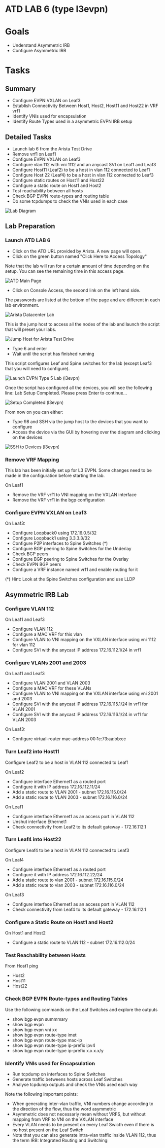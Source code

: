 # ATD LAB 6 (type l3evpn)

# Goals

- Understand Asymmetric IRB
- Configure Asymmetric IRB
# Tasks

## Summary
- Configure EVPN VXLAN on Leaf3
- Establish Connectivity Between Host1, Host2, Host11 and Host22 in VRF vrf1
- Identify VNIs used for encapsulation
- Identify Route Types used in a asymmetric EVPN IRB setup

## Detailed Tasks
- Launch lab 6 from the Arista Test Drive
- Remove vrf1 on Leaf1
- Configure EVPN VXLAN on Leaf3
- Configure vlan 112 with vni 1112 and an anycast SVI on Leaf1 and Leaf3
- Configure Host11 (Leaf2) to be a host in vlan 112 connected to Leaf1
- Configure Host 22 (Leaf4) to be a host in vlan 112 connected to Leaf3
- Configure static routes on Host11 and Host22
- Configure a static route on Host1 and Host2
- Test reachability between all hosts
- Check BGP EVPN route-types and routing table
- Do some tcpdumps to check the VNIs used in each case

![Lab Diagram](lab-diagram.jpg)

## Lab Preparation
### Launch ATD LAB 6

- Click on the ATD URL provided by Arista. A new page will open.
- Click on the green button named "Click Here to Access Topology"

Note that the lab will run for a certain amount of time depending on the setup. You can see the remaining time in this access page.

![ATD Main Page](step1.jpg)



- Click on Console Access, the second link on the left hand side.

The passwords are listed at the bottom of the page and are different in each lab environment.

![Arista Datacenter Lab](step2.jpg)



This is the jump host to access all the nodes of the lab and launch the script that will preset your labs.

![Jump Host for Arista Test Drive](step3.jpg)

- Type 6 and enter
- Wait until the script has finished running

This script configures Leaf and Spine switches for the lab (except Leaf3 that you will need to configure).

![Launch EVPN Type 5 Lab (l3evpn)](step4.jpg)

Once the script has configured all the devices, you will see the following line:
Lab Setup Completed. Please press Enter to continue...

![Setup Completed (l3evpn)](step5.jpg)

From now on you can either:
- Type 98 and SSH via the jump host to the devices that you want to configure
- Access the device via the GUI by hovering over the diagram and clicking on the devices

![SSH to Devices (l3evpn)](step6.jpg)
### Remove VRF Mapping

This lab has been initially set up for L3 EVPN.
Some changes need to be made in the configuration before starting the lab.

On Leaf1
- Remove the VRF vrf1 to VNI mapping on the VXLAN interface
- Remove the VRF vrf1 in the bgp configuration

### Configure EVPN VXLAN on Leaf3

On Leaf3:
- Configure Loopback0 using 172.16.0.5/32
- Configure Loopback1 using 3.3.3.3/32
- Configure P2P interfaces to Spine Switches (*)
- Configure BGP peering to Spine Switches for the Underlay
- Check BGP peers
- Configure BGP peering to Spine Switches for the Overlay
- Check EVPN BGP peers
- Configure a VRF instance named vrf1 and enable routing for it

(*) Hint: Look at the Spine Switches configuration and use LLDP
## Asymmetric IRB Lab
### Configure VLAN 112

On Leaf1 and Leaf3
- Configure VLAN 112 
- Configure a MAC VRF for this vlan
- Configure VLAN to VNI mapping on the VXLAN interface using vni 1112 for vlan 112
- Configure SVI with the anycast IP address 172.16.112.1/24 in vrf1

### Configure VLANs 2001 and 2003

On Leaf1 and Leaf3
- Configure VLAN 2001 and VLAN 2003
- Configure a MAC VRF for these VLANs
- Configure VLAN to VNI mapping on the VXLAN interface using vni 2001 and 2003
- Configure SVI with the anycast IP address 172.16.115.1/24 in vrf1 for VLAN 2001
- Configure SVI with the anycast IP address 172.16.116.1/24 in vrf1 for VLAN 2003

On Leaf3:
- Configure virtual-router mac-address 00:1c:73:aa:bb:cc

### Turn Leaf2 into Host11

Configure Leaf2 to be a host in VLAN 112 connected to Leaf1

On Leaf2
- Configure interface Ethernet1 as a routed port
- Configure it with IP address 172.16.112.11/24
- Add a static route to VLAN 2001 - subnet 172.16.115.0/24
- Add a static route to VLAN 2003 - subnet 172.16.116.0/24

On Leaf1
- Configure interface Ethernet1 as an access port in VLAN 112
- Unshut interface Ethernet1
- Check connectivity from Leaf2 to its default gateway - 172.16.112.1

### Turn Leaf4 into Host22

Configure Leaf4 to be a host in VLAN 112 connected to Leaf3

On Leaf4
- Configure interface Ethernet1 as a routed port
- Configure it with IP address 172.16.112.22/24
- Add a static route to vlan 2001 - subnet 172.16.115.0/24
- Add a static route to vlan 2003 - subnet 172.16.116.0/24

On Leaf3
- Configure interface Ethernet1 as an access port in VLAN 112
- Check connectivity from Leaf4 to its default gateway - 172.16.112.1

### Configure a Static Route on Host1 and Host2

On Host1 and Host2
- Configure a static route to VLAN 112 - subnet 172.16.112.0/24

### Test Reachability between Hosts

From Host1 ping
- Host2
- Host11
- Host22

### Check BGP EVPN Route-types and Routing Tables

Use the following commands on the Leaf Switches and explore the outputs
- show bgp evpn summmary
- show bgp evpn
- show bgp evpn vni xx
- show bgp evpn route-type imet
- show bgp evpn route-type mac-ip
- show bgp evpn route-type ip-prefix ipv4
- show bgp evpn route-type ip-prefix x.x.x.x/y

### Identify VNIs used for Encapsulation

- Run tcpdump on interfaces to Spine Switches
- Generate traffic betweens hosts across Leaf Switches
- Analyse tcpdump outputs and check the VNIs used each way

Note the following important points:
- When generating inter-vlan traffic, VNI numbers change according to the direction of the flow, thus the word asymmetric
- Asymmetric does not necessarly mean without VRFS, but without mapping from VRF to VNI on the VXLAN interface
- Every VLAN needs to be present on every Leaf Swicth even if there is no host present on the Leaf Switch
- Note that you can also generate intra-vlan traffic inside VLAN 112, thus the term IRB: Integrated Routing and Switching